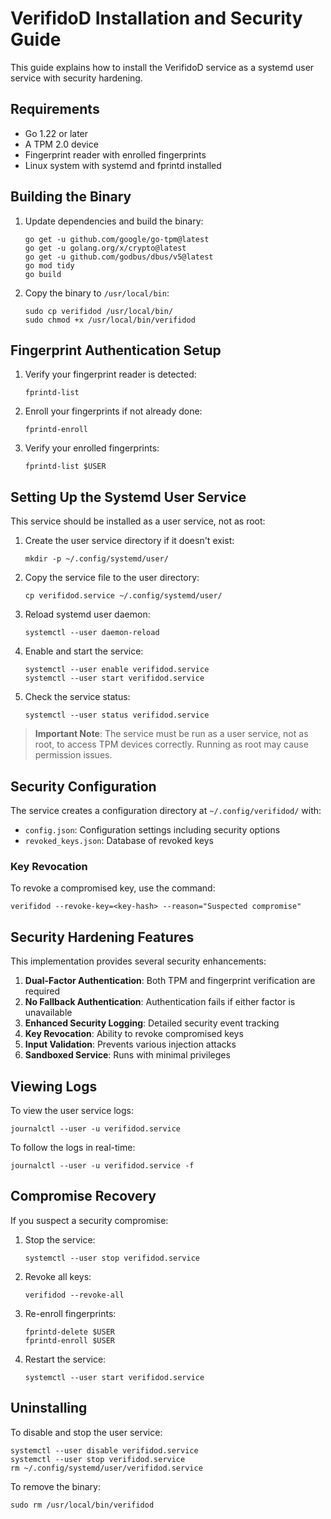 # VerifidoD Installation and Security Guide

This guide explains how to install the VerifidoD service as a systemd user service with security hardening.

## Requirements

- Go 1.22 or later
- A TPM 2.0 device
- Fingerprint reader with enrolled fingerprints
- Linux system with systemd and fprintd installed

## Building the Binary

1. Update dependencies and build the binary:
   ```
   go get -u github.com/google/go-tpm@latest
   go get -u golang.org/x/crypto@latest
   go get -u github.com/godbus/dbus/v5@latest
   go mod tidy
   go build
   ```

2. Copy the binary to `/usr/local/bin`:
   ```
   sudo cp verifidod /usr/local/bin/
   sudo chmod +x /usr/local/bin/verifidod
   ```

## Fingerprint Authentication Setup

1. Verify your fingerprint reader is detected:
   ```
   fprintd-list
   ```

2. Enroll your fingerprints if not already done:
   ```
   fprintd-enroll
   ```

3. Verify your enrolled fingerprints:
   ```
   fprintd-list $USER
   ```

## Setting Up the Systemd User Service

This service should be installed as a user service, not as root:

1. Create the user service directory if it doesn't exist:
   ```
   mkdir -p ~/.config/systemd/user/
   ```

2. Copy the service file to the user directory:
   ```
   cp verifidod.service ~/.config/systemd/user/
   ```

3. Reload systemd user daemon:
   ```
   systemctl --user daemon-reload
   ```

4. Enable and start the service:
   ```
   systemctl --user enable verifidod.service
   systemctl --user start verifidod.service
   ```

5. Check the service status:
   ```
   systemctl --user status verifidod.service
   ```

> **Important Note**: The service must be run as a user service, not as root, to access TPM devices correctly. Running as root may cause permission issues.

## Security Configuration

The service creates a configuration directory at `~/.config/verifidod/` with:

- `config.json`: Configuration settings including security options
- `revoked_keys.json`: Database of revoked keys

### Key Revocation

To revoke a compromised key, use the command:
```
verifidod --revoke-key=<key-hash> --reason="Suspected compromise"
```

## Security Hardening Features

This implementation provides several security enhancements:

1. **Dual-Factor Authentication**: Both TPM and fingerprint verification are required
2. **No Fallback Authentication**: Authentication fails if either factor is unavailable
3. **Enhanced Security Logging**: Detailed security event tracking
4. **Key Revocation**: Ability to revoke compromised keys
5. **Input Validation**: Prevents various injection attacks
6. **Sandboxed Service**: Runs with minimal privileges

## Viewing Logs

To view the user service logs:
```
journalctl --user -u verifidod.service
```

To follow the logs in real-time:
```
journalctl --user -u verifidod.service -f
```

## Compromise Recovery

If you suspect a security compromise:

1. Stop the service:
   ```
   systemctl --user stop verifidod.service
   ```

2. Revoke all keys:
   ```
   verifidod --revoke-all
   ```

3. Re-enroll fingerprints:
   ```
   fprintd-delete $USER
   fprintd-enroll $USER
   ```

4. Restart the service:
   ```
   systemctl --user start verifidod.service
   ```

## Uninstalling

To disable and stop the user service:
```
systemctl --user disable verifidod.service
systemctl --user stop verifidod.service
rm ~/.config/systemd/user/verifidod.service
```

To remove the binary:
```
sudo rm /usr/local/bin/verifidod
```